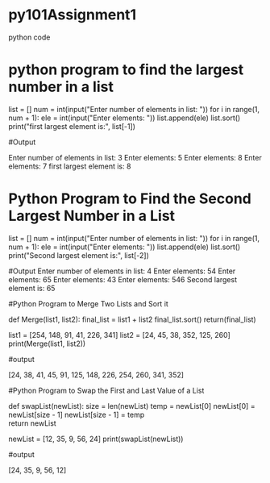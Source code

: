# py101Assignment1
python code
# python program to find the largest number in a list
list = []
num = int(input("Enter number of elements in list: "))
for i in range(1, num + 1):
    ele = int(input("Enter elements: "))
    list.append(ele) 
list.sort()
print("first largest element is:", list[-1])

#Output

Enter number of elements in list: 3
Enter elements: 5
Enter elements: 8
Enter elements: 7
first largest element is: 8

# Python Program to Find the Second Largest Number in a List

list = []
num = int(input("Enter number of elements in list: "))
for i in range(1, num + 1):
    ele = int(input("Enter elements: "))
    list.append(ele) 
list.sort()
print("Second largest element is:", list[-2])

#Output
Enter number of elements in list: 4
Enter elements: 54
Enter elements: 65
Enter elements: 43
Enter elements: 546
Second largest element is: 65

#Python Program to Merge Two Lists and Sort it

def Merge(list1, list2): 
    final_list = list1 + list2 
    final_list.sort() 
    return(final_list) 

list1 = [254, 148, 91, 41, 226, 341] 
list2 = [24, 45, 38, 352, 125, 260] 
print(Merge(list1, list2)) 

#output

[24, 38, 41, 45, 91, 125, 148, 226, 254, 260, 341, 352]

#Python Program to Swap the First and Last Value of a List

def swapList(newList): 
    size = len(newList) 
    temp = newList[0] 
    newList[0] = newList[size - 1] 
    newList[size - 1] = temp   
    return newList

newList = [12, 35, 9, 56, 24] 
print(swapList(newList))

#output

[24, 35, 9, 56, 12]
